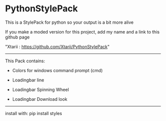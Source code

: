 # PythonStylePack
This is a StylePack for python so your output is a bit more alive

If you make a moded version for this project, add my name and a link to this github page

"Xtarii : https://github.com/Xtarii/PythonStylePack"



-------------------------------------

This Pack contains:
- Colors for windows command prompt (cmd)

- Loadingbar line

- Loadingbar Spinning Wheel

- Loadingbar Download look

-------------------------------------

install with: pip install styles
